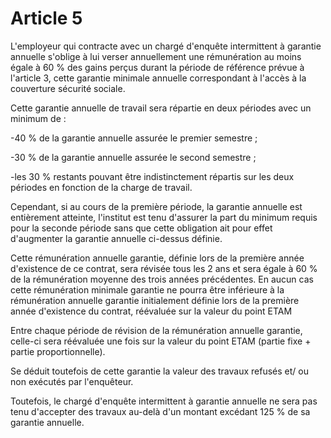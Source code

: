 # Article 5

L'employeur qui contracte avec un chargé d'enquête intermittent à garantie annuelle s'oblige à lui verser annuellement une rémunération au moins égale à 60 % des gains perçus durant la période de référence prévue à l'article 3, cette garantie minimale annuelle correspondant à l'accès à la couverture sécurité sociale. 

Cette garantie annuelle de travail sera répartie en deux périodes avec un minimum de :

-40 % de la garantie annuelle assurée le premier semestre ;

-30 % de la garantie annuelle assurée le second semestre ;

-les 30 % restants pouvant être indistinctement répartis sur les deux périodes en fonction de la charge de travail. 

Cependant, si au cours de la première période, la garantie annuelle est entièrement atteinte, l'institut est tenu d'assurer la part du minimum requis pour la seconde période sans que cette obligation ait pour effet d'augmenter la garantie annuelle ci-dessus définie. 

Cette rémunération annuelle garantie, définie lors de la première année d'existence de ce contrat, sera révisée tous les 2 ans et sera égale à 60 % de la rémunération moyenne des trois années précédentes. En aucun cas cette rémunération minimale garantie ne pourra être inférieure à la rémunération annuelle garantie initialement définie lors de la première année d'existence du contrat, réévaluée sur la valeur du point ETAM 

Entre chaque période de révision de la rémunération annuelle garantie, celle-ci sera réévaluée une fois sur la valeur du point ETAM (partie fixe + partie proportionnelle). 

Se déduit toutefois de cette garantie la valeur des travaux refusés et/ ou non exécutés par l'enquêteur. 

Toutefois, le chargé d'enquête intermittent à garantie annuelle ne sera pas tenu d'accepter des travaux au-delà d'un montant excédant 125 % de sa garantie annuelle.

